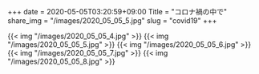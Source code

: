 +++
date  = 2020-05-05T03:20:59+09:00
Title = "コロナ禍の中で"
share_img = "/images/2020_05_05_5.jpg"
slug = "covid19"
+++

{{< img "/images/2020_05_05_4.jpg" >}}
{{< img "/images/2020_05_05_5.jpg" >}}
{{< img "/images/2020_05_05_6.jpg" >}}
{{< img "/images/2020_05_05_7.jpg" >}}
{{< img "/images/2020_05_05_8.jpg" >}}